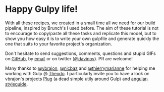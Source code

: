# Happy Gulpy life!

With all these recipes, we created in a small time all we need for our build pipeline, inspired by Brunch's I used before.
The aim of these tutorial is not to encourage to copy/paste all these tasks and replicate this model, but to show you how easy it is to write your own gulpfile and generate quickly the one that suits to your favorite project's organization.

Don't hesitate to send suggestions, comments, questions and stupid GIFs on [GitHub](https://github.com/davinov/gulp-book), by [email](mailto:david@nowinsky.net) or on twitter ([@davinov](https://twitter.com/davinov)). PR are welcome!

Many thanks to [@vbrajon](README.md), [@nicbaz](https://github.com/nicbaz) and [@thierrymarianne](https://twitter.com/thierrymarianne) for helping me working with Gulp @ [Theodo](http://theodo.fr).
I particularly invite you to have a look on vbrajon's projects [Plug](https://github.com/vbrajon/gulp-plug) (a dead simple utily around Gulp) and [angular-styleguide](https://github.com/vbrajon/angular-styleguide).
